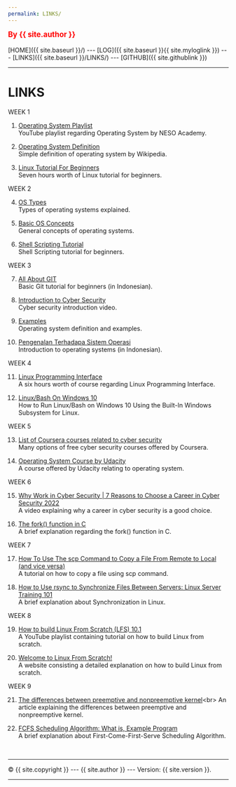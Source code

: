 ```yaml
---
permalink: LINKS/
---
```

<span style="color:red; font-weight:bold; font-size:larger;">By {{ site.author }}</span>
<br><br>
[HOME]({{ site.baseurl }}/) ---
[LOG]({{ site.baseurl }}{{ site.myloglink }}) ---
[LINKS]({{ site.baseurl }}/LINKS/) ---
[GITHUB]({{ site.githublink }})
<br>
<hr>

# LINKS

WEEK 1

1. [Operating System Playlist](https://www.youtube.com/playlist?list=PLBlnK6fEyqRiVhbXDGLXDk_OQAeuVcp2O)<br>
YouTube playlist regarding Operating System by NESO Academy.

2. [Operating System Definition](https://simple.wikipedia.org/wiki/Operating_system)<br>
Simple definition of operating system by Wikipedia.

3. [Linux Tutorial For Beginners](https://youtu.be/wBp0Rb-ZJak)<br>
Seven hours worth of Linux tutorial for beginners.

WEEK 2

4. [OS Types](https://edu.gcfglobal.org/en/computerbasics/understanding-operating-systems/1/)<br>
Types of operating systems explained.

5. [Basic OS Concepts](https://youtu.be/9GDX-IyZ_C8)<br>
General concepts of operating systems.

6. [Shell Scripting Tutorial](https://youtu.be/GtovwKDemnI)<br>
Shell Scripting tutorial for beginners.

WEEK 3

7. [All About GIT](https://youtu.be/fQbTeNX1mvM)<br>
Basic Git tutorial for beginners (in Indonesian).

8. [Introduction to Cyber Security](https://youtu.be/U_P23SqJaDc)<br>
Cyber security introduction video.

9. [Examples](https://www.lifewire.com/operating-systems-2625912)<br>
Operating system definition and examples.

10. [Pengenalan Terhadapa Sistem Operasi](https://youtu.be/yxtvwVUuIqk)<br>
Introduction to operating systems (in Indonesian).

WEEK 4

11. [Linux Programming Interface](https://youtu.be/6OSeJFo6GOc)<br>
A six hours worth of course regarding Linux Programming Interface.

12. [Linux/Bash On Windows 10](https://youtu.be/xzgwDbe7foQ)<br>
How to Run Linux/Bash on Windows 10 Using the Built-In Windows Subsystem for Linux.

WEEK 5

13. [List of Coursera courses related to cyber security](https://www.coursera.org/courses?query=cybersecurity)<br>
Many options of free cyber security courses offered by Coursera.

14. [Operating System Course by Udacity](https://www.udacity.com/course/introduction-to-operating-systems--ud923)<br>
A course offered by Udacity relating to operating system.

WEEK 6

15. [Why Work in Cyber Security | 7 Reasons to Choose a Career in Cyber Security 2022](https://youtu.be/lIJj9NHpxHY)<br>
A video explaining why a career in cyber security is a good choice.

16. [The fork() function in C](https://youtu.be/cex9XrZCU14)<br>
A brief explanation regarding the fork() function in C.


WEEK 7

17. [How To Use The scp Command to Copy a File From Remote to Local (and vice versa)](https://youtu.be/q2OHvlr081s)<br>
A tutorial on how to copy a file using scp command.

18. [How to Use rsync to Synchronize Files Between Servers: Linux Server Training 101](https://youtu.be/s4US4tRv70I)<br>
A brief explanation about Synchronization in Linux.

WEEK 8

19. [How to build Linux From Scratch (LFS) 10.1](https://youtube.com/playlist?list=PLyc5xVO2uDsAlIkKBIGauDQ6LejoQovyL)<br>
A YouTube playlist containing tutorial on how to build Linux from scratch.

20. [Welcome to Linux From Scratch!](https://www.linuxfromscratch.org/)<br>
A website consisting a detailed explanation on how to build Linux from scratch.

WEEK 9

21. [The differences between preemptive and nonpreemptive kernel](https://pediaa.com/what-is-the-difference-between-preemptive-and-nonpreemptive-kernel/#:~:text=Preemptive%20Kernel%20is%20a%20kernel,some%20other%20process%20to%20execute.)<br>
An article explaining the differences between preemptive and nonpreemptive kernel.

22. [FCFS Scheduling Algorithm: What is, Example Program](https://www.guru99.com/fcfs-scheduling.html)<br>
A brief explanation about First-Come-First-Serve Scheduling Algorithm.

<br>
<hr>
&copy; {{ site.copyright }} --- {{ site.author }} --- Version: {{ site.version }}.
<hr>
<br>
